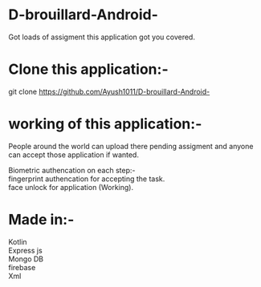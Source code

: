 # D-brouillard-Android-

Got loads of assigment this application got you covered.

# Clone this application:-
git clone https://github.com/Ayush1011/D-brouillard-Android-

# working of this application:-
People around the world can upload there pending assigment and anyone can accept those application if wanted.   

Biometric authencation on each step:-  
fingerprint authencation for accepting the task.  
face unlock for application (Working).  

# Made in:-
Kotlin  
Express js  
Mongo DB  
firebase  
Xml  
